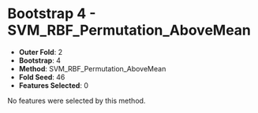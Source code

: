 # Bootstrap 4 - SVM_RBF_Permutation_AboveMean

- **Outer Fold**: 2
- **Bootstrap**: 4
- **Method**: SVM_RBF_Permutation_AboveMean
- **Fold Seed**: 46
- **Features Selected**: 0

No features were selected by this method.
